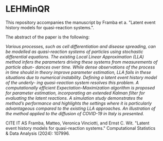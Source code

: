 # LEHMinQR
This repository accompanies the manuscript by Framba et a. "Latent event history models for quasi-reaction systems.".

The abstract of the paper is the following:

_Various processes, such as cell differentiation and disease spreading, can be
modelled as quasi-reaction systems of particles using stochastic differential
equations. The existing Local Linear Approximation (LLA) method infers
the parameters driving these systems from measurements of particle abun-
dances over time. While dense observations of the process in time should in
theory improve parameter estimation, LLA fails in these situations due to
numerical instability. Defining a latent event history model of the underly-
ing quasi-reaction system resolves this problem. A computationally efficient
Expectation-Maximization algorithm is proposed for parameter estimation,
incorporating an extended Kalman filter for evaluating the latent reactions.
A simulation study demonstrates the method’s performance and highlights
the settings where it is particularly advantageous compared to the existing
LLA approaches. An illustration of the method applied to the diffusion of
COVID-19 in Italy is presented._

CITE IT AS
Framba, Matteo, Veronica Vinciotti, and Ernst C. Wit. "Latent event history models for quasi-reaction systems." Computational Statistics & Data Analysis (2024): 107996.

